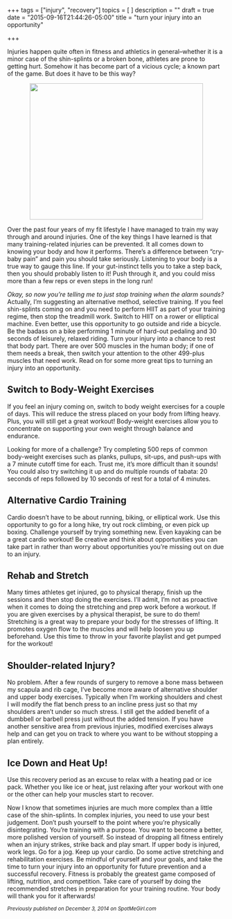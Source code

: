 +++
tags = ["injury", "recovery"]
topics = [ ]
description = ""
draft = true
date = "2015-09-16T21:44:26-05:00"
title = "turn your injury into an opportunity"

+++

Injuries happen quite often in fitness and athletics in general–whether it is a minor case of the shin-splints or a broken bone, athletes are prone to getting hurt. Somehow it has become part of a vicious cycle; a known part of the game. But does it have to be this way?

<!--more-->

<center><img src="http://spotmegirl.com/wp-content/uploads/2013/12/@physio_fit.png" width="400" height="315"/></center>

Over the past four years of my fit lifestyle I have managed to train my way through and around injuries. One of the key things I have learned is that many training-related injuries can be prevented. It all comes down to knowing your body and how it performs. There’s a difference between “cry-baby pain” and pain you should take seriously. Listening to your body is a true way to gauge this line. If your gut-instinct tells you to take a step back, then you should probably listen to it! Push through it, and you could miss more than a few reps or even steps in the long run!

*Okay, so now you’re telling me to just stop training when the alarm sounds?*
Actually, I’m suggesting an alternative method, selective training. If you feel shin-splints coming on and you need to perform HIIT as part of your training regime, then stop the treadmill work. Switch to HIIT on a rower or elliptical machine. Even better, use this opportunity to go outside and ride a bicycle. Be the badass on a bike performing 1 minute of hard-out pedaling and 30 seconds of leisurely, relaxed riding. Turn your injury into a chance to rest that body part. There are over 500 muscles in the human body; if one of them needs a break, then switch your attention to the other 499-plus muscles that need work. Read on for some more great tips to turning an injury into an opportunity.

## Switch to Body-Weight Exercises
If you feel an injury coming on, switch to body weight exercises for a couple of days. This will reduce the stress placed on your body from lifting heavy. Plus, you will still get a great workout! Body-weight exercises allow you to concentrate on supporting your own weight through balance and endurance.

Looking for more of a challenge? Try completing 500 reps of common body-weight exercises such as planks, pullups, sit-ups, and push-ups with a 7 minute cutoff time for each. Trust me, it’s more difficult than it sounds! You could also try switching it up and do multiple rounds of tabata: 20 seconds of reps followed by 10 seconds of rest for a total of 4 minutes.

## Alternative Cardio Training
Cardio doesn’t have to be about running, biking, or elliptical work. Use this opportunity to go for a long hike, try out rock climbing, or even pick up boxing. Challenge yourself by trying something new. Even kayaking can be a great cardio workout! Be creative and think about opportunities you can take part in rather than worry about opportunities you’re missing out on due to an injury.

## Rehab and Stretch
Many times athletes get injured, go to physical therapy, finish up the sessions and then stop doing the exercises. I’ll admit, I’m not as proactive when it comes to doing the stretching and prep work before a workout. If you are given exercises by a physical therapist, be sure to do them! Stretching is a great way to prepare your body for the stresses of lifting. It promotes oxygen flow to the muscles and will help loosen you up beforehand. Use this time to throw in your favorite playlist and get pumped for the workout!

## Shoulder-related Injury?
No problem. After a few rounds of surgery to remove a bone mass between my scapula and rib cage, I’ve become more aware of alternative shoulder and upper body exercises. Typically when I’m working shoulders and chest I will modify the flat bench press to an incline press just so that my shoulders aren’t under so much stress. I still get the added benefit of a dumbbell or barbell press just without the added tension. If you have another sensitive area from previous injuries, modified exercises always help and can get you on track to where you want to be without stopping a plan entirely.

## Ice Down and Heat Up!
Use this recovery period as an excuse to relax with a heating pad or ice pack. Whether you like ice or heat, just relaxing after your workout with one or the other can help your muscles start to recover.

Now I know that sometimes injuries are much more complex than a little case of the shin-splints. In complex injuries, you need to use your best judgement. Don’t push yourself to the point where you’re physically disintegrating. You’re training with a purpose. You want to become a better, more polished version of yourself. So instead of dropping all fitness entirely when an injury strikes, strike back and play smart. If upper body is injured, work legs. Go for a jog. Keep up your cardio. Do some active stretching and rehabilitation exercises. Be mindful of yourself and your goals, and take the time to turn your injury into an opportunity for future prevention and a successful recovery. Fitness is probably the greatest game composed of lifting, nutrition, and competition. Take care of yourself by doing the recommended stretches in preparation for your training routine. Your body will thank you for it afterwards!

<sub> *Previously published on December 3, 2014 on SpotMeGirl.com* </sub>

